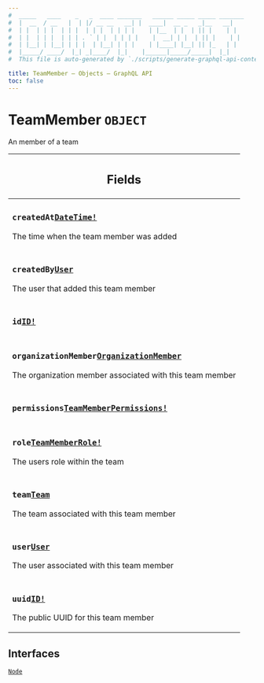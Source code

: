 ```yaml
---
#  _____   ____    _   _  ____ _______   ______ _____ _____ _______
#  |  __  / __   |  | |/ __ __   __| |  ____|  __ _   _|__   __|
#  | |  | | |  | | |  | | |  | | | |    | |__  | |  | || |    | |
#  | |  | | |  | | | . ` | |  | | | |    |  __| | |  | || |    | |
#  | |__| | |__| | | |  | |__| | | |    | |____| |__| || |_   | |
#  |_____/ ____/  |_| _|____/  |_|    |______|_____/_____|  |_|
#  This file is auto-generated by `./scripts/generate-graphql-api-content.sh`.

title: TeamMember – Objects – GraphQL API
toc: false
---
```

<!-- vale off -->
<h1 class="has-pills" data-algolia-exclude>
  TeamMember
  <span class="pill pill--object pill--normal-case pill--large"><code>OBJECT</code></span>
</h1>
<!-- vale on -->


An member of a team

<table class="responsive-table responsive-table--single-column-rows">
  <thead>
    <th>
      <h2 data-algolia-exclude>Fields</h2>
    </th>
  </thead>
  <tbody>
    <tr><td><h3 class="is-small has-pills"><code>createdAt</code><a href="/docs/apis/graphql/schemas/scalar/datetime" class="pill pill--scalar pill--normal-case pill--medium" title="Go to SCALAR DateTime"><code>DateTime!</code></a></h3><p>The time when the team member was added</p></td></tr><tr><td><h3 class="is-small has-pills"><code>createdBy</code><a href="/docs/apis/graphql/schemas/object/user" class="pill pill--object pill--normal-case pill--medium" title="Go to OBJECT User"><code>User</code></a></h3><p>The user that added this team member</p></td></tr><tr><td><h3 class="is-small has-pills"><code>id</code><a href="/docs/apis/graphql/schemas/scalar/id" class="pill pill--scalar pill--normal-case pill--medium" title="Go to SCALAR ID"><code>ID!</code></a></h3></td></tr><tr><td><h3 class="is-small has-pills"><code>organizationMember</code><a href="/docs/apis/graphql/schemas/object/organizationmember" class="pill pill--object pill--normal-case pill--medium" title="Go to OBJECT OrganizationMember"><code>OrganizationMember</code></a></h3><p>The organization member associated with this team member</p></td></tr><tr><td><h3 class="is-small has-pills"><code>permissions</code><a href="/docs/apis/graphql/schemas/object/teammemberpermissions" class="pill pill--object pill--normal-case pill--medium" title="Go to OBJECT TeamMemberPermissions"><code>TeamMemberPermissions!</code></a></h3></td></tr><tr><td><h3 class="is-small has-pills"><code>role</code><a href="/docs/apis/graphql/schemas/enum/teammemberrole" class="pill pill--enum pill--normal-case pill--medium" title="Go to ENUM TeamMemberRole"><code>TeamMemberRole!</code></a></h3><p>The users role within the team</p></td></tr><tr><td><h3 class="is-small has-pills"><code>team</code><a href="/docs/apis/graphql/schemas/object/team" class="pill pill--object pill--normal-case pill--medium" title="Go to OBJECT Team"><code>Team</code></a></h3><p>The team associated with this team member</p></td></tr><tr><td><h3 class="is-small has-pills"><code>user</code><a href="/docs/apis/graphql/schemas/object/user" class="pill pill--object pill--normal-case pill--medium" title="Go to OBJECT User"><code>User</code></a></h3><p>The user associated with this team member</p></td></tr><tr><td><h3 class="is-small has-pills"><code>uuid</code><a href="/docs/apis/graphql/schemas/scalar/id" class="pill pill--scalar pill--normal-case pill--medium" title="Go to SCALAR ID"><code>ID!</code></a></h3><p>The public UUID for this team member</p></td></tr>
  </tbody>
</table>




<h2 data-algolia-exclude>Interfaces</h2>
<div>
  <a href="/docs/apis/graphql/schemas/interface/node" class="pill pill--interface pill--normal-case pill--large" title="Go to INTERFACE Node">
  <code>Node</code>
</a>

</div>
